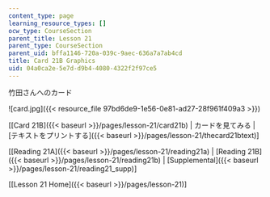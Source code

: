 ```yaml
---
content_type: page
learning_resource_types: []
ocw_type: CourseSection
parent_title: Lesson 21
parent_type: CourseSection
parent_uid: bffa1146-720a-039c-9aec-636a7a7ab4cd
title: Card 21B Graphics
uid: 04a0ca2e-5e7d-d9b4-4080-4322f2f97ce5
---
```


竹田さんへのカード

![card.jpg]({{< resource_file 97bd6de9-1e56-0e81-ad27-28f961f409a3 >}})

\[[Card 21B]({{< baseurl >}}/pages/lesson-21/card21b) | カードを見てみる | [テキストをプリントする]({{< baseurl >}}/pages/lesson-21/thecard21btext)\]

\[[Reading 21A]({{< baseurl >}}/pages/lesson-21/reading21a) | [Reading 21B]({{< baseurl >}}/pages/lesson-21/reading21b) | [Supplemental]({{< baseurl >}}/pages/lesson-21/reading21_supp)\]

\[[Lesson 21 Home]({{< baseurl >}}/pages/lesson-21)\]